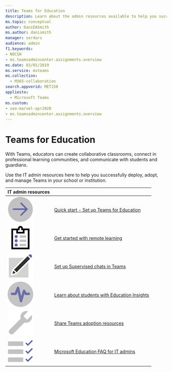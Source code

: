 ```yaml
---
title: Teams for Education
description: Learn about the admin resources available to help you successfully deploy, adopt, and manage Teams in your school or institution.
ms.topic: conceptual
author: DaniEASmith
ms.author: danismith
manager: serdars
audience: admin
f1.keywords:
- NOCSH
- ms.teamsadmincenter.assignments.overview
ms.date: 03/01/2019
ms.service: msteams
ms.collection: 
  - M365-collaboration
search.appverid: MET150
appliesto: 
  - Microsoft Teams
ms.custom: 
- seo-marvel-apr2020
- ms.teamsadmincenter.assignments.overview
---
```


# Teams for Education

With Teams, educators can create collaborative classrooms, connect in professional learning communities, and communicate with students and guardians.

Use the IT admin resources here to help you successfully deploy, adopt, and manage Teams in your school or institution.

| IT admin resources | &nbsp; |
| ------------------ | ------ |
| ![Screenshot of right arrow icon.](../media/arrow-right-2-teams.svg)  |  [Quick start - Set up Teams for Education](../teams-quick-start-edu.md) |
| ![Screenshot of clipboard icon](../media/tasks-teams-copy.svg)  |  [Get started with remote learning](../remote-learning-edu.md) |
| ![Screenshot of paper and pencil icon.](../media/sign-up-teams.svg) | [Set up Supervised chats in Teams](../supervise-chats-edu.md) |
| ![Screenshot of insights icon.](../media/insights-teams.svg) | [Learn about students with Education Insights](../class-insights.md) |
| ![Screenshot of toolbox icon.](../media/toolbox.svg)  |  [Share Teams adoption resources](../resources-teams-edu.md) |
| ![Screenshot of checklist icon.](../media/task-checklist-planning-teams.svg)  |  [Microsoft Education FAQ for IT admins](../plan-teams-governance-edu.md) |
